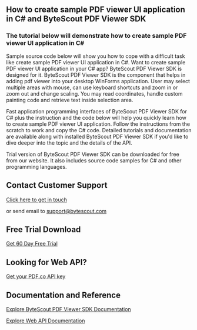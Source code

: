 ## How to create sample PDF viewer UI application in C# and ByteScout PDF Viewer SDK

### The tutorial below will demonstrate how to create sample PDF viewer UI application in C#

Sample source code below will show you how to cope with a difficult task like create sample PDF viewer UI application in C#. Want to create sample PDF viewer UI application in your C# app? ByteScout PDF Viewer SDK is designed for it. ByteScout PDF Viewer SDK is the component that helps in adding pdf viewer into your desktop WinForms application. User may select multiple areas with mouse, can use keyboard shortcuts and zoom in or zoom out and change scaling. You may read coordinates, handle custom painting code and retrieve text inside selection area.

Fast application programming interfaces of ByteScout PDF Viewer SDK for C# plus the instruction and the code below will help you quickly learn how to create sample PDF viewer UI application. Follow the instructions from the scratch to work and copy the C# code. Detailed tutorials and documentation are available along with installed ByteScout PDF Viewer SDK if you'd like to dive deeper into the topic and the details of the API.

Trial version of ByteScout PDF Viewer SDK can be downloaded for free from our website. It also includes source code samples for C# and other programming languages.

## Contact Customer Support

[Click here to get in touch](https://bytescout.zendesk.com/hc/en-us/requests/new?subject=ByteScout%20PDF%20Viewer%20SDK%20Question)

or send email to [support@bytescout.com](mailto:support@bytescout.com?subject=ByteScout%20PDF%20Viewer%20SDK%20Question) 

## Free Trial Download

[Get 60 Day Free Trial](https://bytescout.com/download/web-installer?utm_source=github-readme)

## Looking for Web API? 

[Get your PDF.co API key](https://pdf.co/documentation/api?utm_source=github-readme)

## Documentation and Reference

[Explore ByteScout PDF Viewer SDK Documentation](https://bytescout.com/documentation/index.html?utm_source=github-readme)

[Explore Web API Documentation](https://pdf.co/documentation/api?utm_source=github-readme)